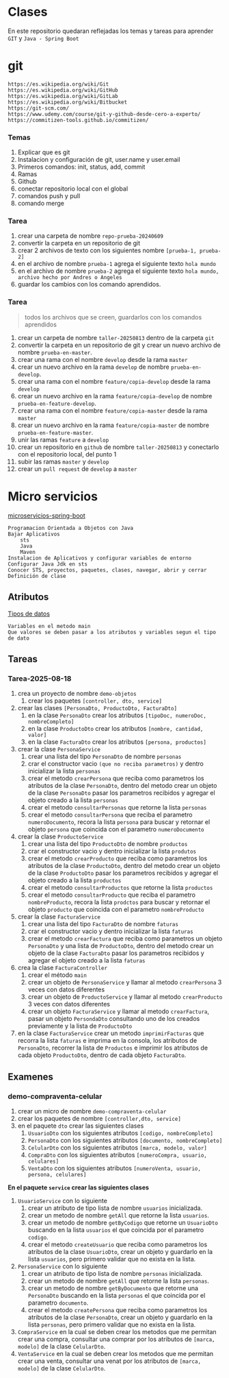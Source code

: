 # Clases
En este repositorio quedaran reflejadas los temas y tareas para aprender `GIT` y `Java - Spring Boot`


# git
	https://es.wikipedia.org/wiki/Git
	https://es.wikipedia.org/wiki/GitHub
	https://es.wikipedia.org/wiki/GitLab
	https://es.wikipedia.org/wiki/Bitbucket
	https://git-scm.com/
	https://www.udemy.com/course/git-y-github-desde-cero-a-experto/
	https://commitizen-tools.github.io/commitizen/

### Temas
1. Explicar que es git
2. Instalacion y configuración de git, user.name y user.email
3. Primeros comandos: init, status, add, commit
4. Ramas
5. Github
6. conectar repositorio local con el global
7. comandos push y pull
8. comando merge

### Tarea 
1. crear una carpeta de nombre `repo-prueba-20240609`
2. convertir la carpeta en un repositorio de git
3. crear 2 archivos de texto con los siguientes nombre `[prueba-1, prueba-2]`
4. en el archivo de nombre `prueba-1` agrega el siguiente texto `hola mundo`
5. en el archivo de nombre `prueba-2` agrega el siguiente texto `hola mundo, archivo hecho por Andres o Angeles`
6. guardar los cambios con los comando aprendidos.

### Tarea
> todos los archivos que se creen, guardarlos con los comandos aprendidos
1. crear un carpeta de nombre `taller-20250813` dentro de la carpeta `git`
2. convertir la carpeta en un repositorio de git y crear un nuevo archivo de nombre `prueba-en-master`.
3. crear una rama con el nombre  `develop` desde la rama `master`
4. crear un nuevo archivo en la rama `develop` de nombre `prueba-en-develop`.
5. crear una rama con el nombre  `feature/copia-develop` desde la rama `develop`
6. crear un nuevo archivo en la rama `feature/copia-develop` de nombre `prueba-en-feature-develop`.
7. crear una rama con el nombre  `feature/copia-master` desde la rama `master`
8. crear un nuevo archivo en la rama `feature/copia-master` de nombre `prueba-en-feature-master`.
9. unir las ramas `feature` a `develop`
10. crear un repositorio en `github` de nombre `taller-20250813` y conectarlo con el repositorio local, del punto 1
11. subir las ramas `master` y `develop`
12. crear un `pull request` de `develop` a `master`


# Micro servicios
[microservicios-spring-boot](https://www.qindel.com/que-son-los-microservicios-spring-boot/#:~:text=%C2%BFQu%C3%A9%20son%20los%20microservicios%20Spring,de%20realizar%20una%20tarea%20espec%C3%ADfica.)

	Programacion Orientada a Objetos con Java
	Bajar Aplicativos
		sts
		Java
		Maven
	Instalacion de Aplicativos y configurar variables de entorno
	Configurar Java Jdk en sts
	Conocer STS, proyectos, paquetes, clases, navegar, abrir y cerrar 
	Definición de clase

## Atributos
[Tipos de datos](https://www.manualweb.net/java/tipos-datos-primitivos-java/)

    Variables en el metodo main
    Que valores se deben pasar a los atributos y variables segun el tipo de dato

## Tareas

### Tarea-2025-08-18
1. crea un proyecto de nombre `demo-objetos`
    1. crear los paquetes `[controller, dto, service]`
2. crear las clases `[PersonaDto, ProductoDto, FacturaDto]`
    1. en la clase `PersonaDto` crear los atributos `[tipoDoc, numeroDoc, nombreCompleto]`
    2. en la clase `ProductoDto` crear los atributos `[nombre, cantidad, valor]`
    3. en la clase `FacturaDto` crear los atributos `[persona, productos]`
3. crear la clase `PersonaService`
    1. crear una lista del tipo `PersonaDto` de nombre `personas`
    2. crar el constructor vacio `(que no reciba parametros)` y dentro inicializar la lista `personas`
    3. crear el metodo `crearPersona` que reciba como parametros los atributos de la clase `PersonaDto`, dentro del metodo crear un objeto de la clase `PersonaDto` pasar los parametros recibidos y agregar el objeto creado a la lista `personas`
    4. crear el metodo `consultarPersonas` que retorne la lista `personas`
    5. crear el metodo `consultarPersona` que reciba el parametro `numeroDocumento`, recora la lista `persona` para buscar y retornar el objeto `persona` que coincida con el parametro `numeroDocumento`
4. crear la clase `ProductoService`
    1. crear una lista del tipo `ProductoDto` de nombre `productos`
    2. crar el constructor vacio y dentro inicializar la lista `produtos`
    3. crear el metodo `crearProducto` que reciba como parametros los atributos de la clase `ProductoDto`, dentro del metodo crear un objeto de la clase `ProductoDto` pasar los parametros recibidos y agregar el objeto creado a la lista `productos`
    4. crear el metodo `consultarProductos` que retorne la lista `productos`
    5. crear el metodo `consultarProducto` que reciba el parametro `nombreProducto`, recora la lista `prodctos` para buscar y retornar el objeto `producto` que coincida con el parametro `nombreProducto`
5. crear la clase `FacturaService`
    1. crear una lista del tipo `FacturaDto` de nombre `faturas`
    2. crar el constructor vacio y dentro inicializar la lista `faturas`
    3. crear el metodo `crearFactura` que reciba como parametros un objeto `PersonaDto` y una lista de `ProductoDto`, dentro del metodo crear un objeto de la clase `FacturaDto` pasar los parametros recibidos y agregar el objeto creado a la lista `faturas`
6. crea la clase `FacturaController`
    1. crear el método `main`
    2. crear un objeto de `PersonaService` y llamar al metodo `crearPersona` 3 veces con datos diferentes
    3. crear un objeto de `ProductoService` y llamar al metodo `crearProducto` 3 veces con datos diferentes
    4. crear un objeto `FacturaService` y llamar al metodo `crearFactura`, pasar un objeto `PersondaDto` consultando uno de los creados previamente y la lista de `ProductoDto`
7. en la clase `FacturaService` crear un metodo `imprimirFacturas` que recorra la lista `faturas` e imprima en la consola, los atributos de `PersonaDto`, recorrer la lista de `Productos` e imprimir los atributos de cada objeto `ProductoDto`, dentro de cada objeto `FacturaDto`.

## Examenes

### demo-compraventa-celular
1. crear un micro de nombre `demo-compraventa-celular`
2. crear los paquetes de nombre `[controller,dto, service]`
3. en el paquete `dto` crear las siguientes clases
    1. `UsuarioDto` con los siguientes atributos `[codigo, nombreCompleto]`
    2. `PersonaDto` con los siguientes atributos `[documento, nombreCompleto]`
    3. `CelularDto` con los siguientes atributos `[marca, modelo, valor]`
    4. `CompraDto` con los siguientes atributos `[numeroCompra, usuario, celulares]`
    5. `VentaDto` con los siguientes atributos `[numeroVenta, usuario, persona, celulares]`

**En el paquete `service` crear las siguientes clases**

1. `UsuarioService` con lo siguiente
    1. crear un atributo de tipo lista de nombre `usuarios` inicializada.
    2. crear un metodo de nombre `getAll` que retorne la lista `usuarios`.
    3. crear un metodo de nombre `getByCodigo` que retorne un `UsuarioDto` buscando en la lista `usuarios` el que coincida por el parametro `codigo`.
    4. crear el metodo `createUsuario` que reciba como parametros los atributos de la clase `UsuarioDto`, crear un objeto y guardarlo en la lista `usuarios`, pero primero validar que no exista en la lista.
2. `PersonaService` con lo siguiente
    1. crear un atributo de tipo lista de nombre `personas` inicializada.
    2. crear un metodo de nombre `getAll` que retorne la lista `personas`.
    3. crear un metodo de nombre `getByDocumento` que retorne una `PersonaDto` buscando en la lista `personas` el que coincida por el parametro `documento`.
    4. crear el metodo `createPersona` que reciba como parametros los atributos de la clase `PersonaDto`, crear un objeto y guardarlo en la lista `personas`, pero primero validar que no exista en la lista.
3. `CompraService` en la cual se deben crear los metodos que me permitan crear una compra, consultar una comprar por los atributos de `[marca, modelo]` de la clase `CelularDto`.
4. `VentaService` en la cual se deben crear los metodos que me permitan crear una venta, consultar una venat por los atributos de `[marca, modelo]` de la clase `CelularDto`.
